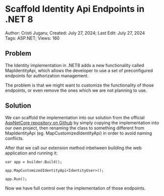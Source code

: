# Scaffold Identity Api Endpoints in .NET 8

Author: Cristi Jugaru; Created: July 27, 2024; Last Edit: July 27, 2024  
Tags: ASP.NET; Views: 160

## Problem

The Identity implementation in .NET8 adds a new functionality called  MapIdentityApi, which allows the developer to use a set of preconfigured endpoints for authorization management. 


The problem is that we might want to customize the functionality of those endpoints, or even remove the ones which we are not planning to use.

## Solution

We can scaffold the implementation into our solution from the official [AspNetCore repository on Github](https://github.com/dotnet/aspnetcore/blob/main/src/Identity/Core/src/IdentityApiEndpointRouteBuilderExtensions.cs) by simply copying the implementation into our own project, then renaming the class to something different from MapIdentityApi (eg. MapCustomizedIdentityApi) in order to avoid naming conflicts. 

After that we call our extension method inbetween building the web application and running it:
```
var app = builder.Build();

app.MapCustomizedIdentityApi<IdentityUser>();

app.Run();
```


Now we have full control over the implementation of those endpoints.
